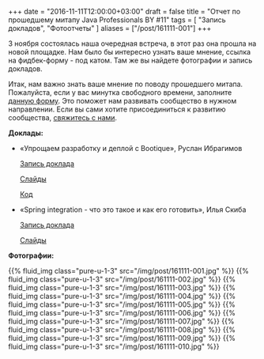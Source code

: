 +++
date = "2016-11-11T12:00:00+03:00"
draft = false
title = "Отчет по прошедшему митапу Java Professionals BY #11"
tags = [
	"Запись докладов",
	"Фотоотчеты"
]
aliases = ["/post/161111-001"]
+++

3 ноября состоялась наша очередная встреча, в этот раз она прошла на новой площадке. Нам было бы интересно узнать ваше мнение, ссылка на фидбек-форму - под катом. Там же вы найдете фотографии и запись докладов.

<!--more-->

Итак, нам важно знать ваше мнение по поводу прошедшего митапа. Пожалуйста, если у вас минутка свободного времени, заполните [данную форму](https://goo.gl/forms/T2JU89OFMGXqYDZ42). Это поможет нам развивать сообщество в нужном направлении. Если вы сами хотите присоединиться к развитию сообщества, [свяжитесь с нами](http://jprof.by/contact/).

**Доклады:**

 * «Упрощаем разработку и деплой с Bootique», Руслан Ибрагимов

	 [Запись доклада](https://www.youtube.com/watch?v=0C9bQjmS164)

	 [Слайды](http://slides.com/ruslanibragimov/introduction-in-bootique#/)

	 [Код](https://github.com/IRus/bootique-demo/tree/jprof11/7/bootique-gradle)

 * «Spring integration - что это такое и как его готовить», Илья Скиба

	 [Запись доклада](https://www.youtube.com/watch?v=DIRXR9gI_Rc)

	 [Слайды](https://www.slideshare.net/secret/bkbTolpDzzduFV)

**Фотографии:**

<div class="post_photos">

{{% fluid_img class="pure-u-1-3" src="/img/post/161111-001.jpg" %}}
{{% fluid_img class="pure-u-1-3" src="/img/post/161111-002.jpg" %}}
{{% fluid_img class="pure-u-1-3" src="/img/post/161111-003.jpg" %}}
{{% fluid_img class="pure-u-1-3" src="/img/post/161111-004.jpg" %}}
{{% fluid_img class="pure-u-1-3" src="/img/post/161111-005.jpg" %}}
{{% fluid_img class="pure-u-1-3" src="/img/post/161111-006.jpg" %}}
{{% fluid_img class="pure-u-1-3" src="/img/post/161111-007.jpg" %}}
{{% fluid_img class="pure-u-1-3" src="/img/post/161111-008.jpg" %}}
{{% fluid_img class="pure-u-1-3" src="/img/post/161111-009.jpg" %}}
{{% fluid_img class="pure-u-1-3" src="/img/post/161111-010.jpg" %}}

</div>
